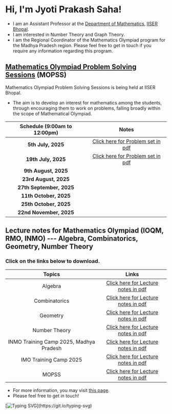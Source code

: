 # Hi, I'm Jyoti Prakash Saha!

* I am an Assistant Professor at the [Department of Mathematics](https://maths.iiserb.ac.in/), [IISER Bhopal](https://www.iiserb.ac.in/).
* I am interested in Number Theory and Graph Theory.
* I am the Regional Coordinator of the Mathematics Olympiad program for the Madhya Pradesh region. Please feel free to get in touch if you require any information regarding this program. 

## [Mathematics Olympiad Problem Solving Sessions](/MOTP/MOPSS/) (MOPSS)

Mathematics Olympiad Problem Solving Sessions is being held at IISER Bhopal.

  * The aim is to develop an interest for mathematics among the students, through encouraging them to work on problems, falling broadly within the scope of Mathematical Olympiad.


|     Schedule  (**9:00am to 12:00pm**)   |      Notes     |
| :------------: | :------------: |
| **5th July, 2025** | [Click here for Problem set in pdf](https://jpsaha.github.io/MOTP/assets/pdf/MOPSS/MOPSS25July05.pdf) |
| **19th July, 2025** |   [Click here for Problem set in pdf](https://jpsaha.github.io/MOTP/assets/pdf/MOPSS/MOPSS25July19.pdf) |
| **9th August, 2025** |            |    
| **23rd August, 2025** |            |   
| **27th September, 2025** |            |
| **11th October, 2025** |            | 
| **25th October, 2025** |            | 
| **22nd November, 2025** |            |


## Lecture notes for Mathematics Olympiad (IOQM, RMO, INMO) --- Algebra, Combinatorics, Geometry, Number Theory

### Click on the links below to download.

|      Topics       |        Links     |
| :------------: | :------------: |
| Algebra | [Click here for Lecture notes in pdf](https://jpsaha.github.io/MOTP/Algebra/) |
| Combinatorics | [Click here for Lecture notes in pdf](https://jpsaha.github.io/MOTP/Combinatorics/) |
| Geometry | [Click here for Lecture notes in pdf](https://jpsaha.github.io/MOTP/Geometry/) |
| Number Theory | [Click here for Lecture notes in pdf](https://jpsaha.github.io/MOTP/NumberTheory/) |
| INMO Training Camp 2025, Madhya Pradesh | [Click here for Lecture notes in pdf](https://jpsaha.github.io/MOTP/INMOTC/) |
| IMO Training Camp 2025 | [Click here for Lecture notes in pdf](https://jpsaha.github.io/MOTP/IMOTC/) |
| MOPSS | [Click here for Lecture notes in pdf](https://jpsaha.github.io/MOTP/MOPSS/) |



  * For more information, you may visit [this page](https://jpsaha.github.io/MOTP/MOPSS/).
  * Please feel free to get in touch!
 
[![Typing SVG](https://readme-typing-svg.demolab.com/?lines=Hi+there+👋,+I+am+Jyoti+Prakash+Saha;+Welcome+to+My+Profile!)](https://git.io/typing-svg)

<!--
**jpsaha/jpsaha** is a ✨ _special_ ✨ repository because its `README.md` (this file) appears on your GitHub profile.

Here are some ideas to get you started:

- 🔭 I’m currently working on ...
- 🌱 I’m currently learning ...
- 👯 I’m looking to collaborate on ...
- 🤔 I’m looking for help with ...
- 💬 Ask me about ...
- 📫 How to reach me: ...
- 😄 Pronouns: ...
- ⚡ Fun fact: ...
-->
